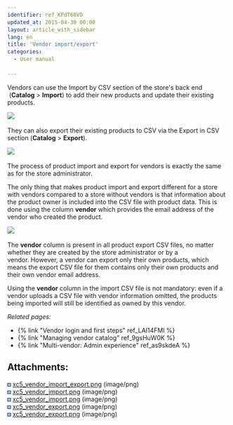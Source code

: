 ```yaml
---
identifier: ref_KPdT60VD
updated_at: 2015-04-30 00:00
layout: article_with_sidebar
lang: en
title: 'Vendor import/export'
categories:
  - User manual

---
```



Vendors can use the Import by CSV section of the store's back end  (**Catalog** > **Import**) to add their new products and update their existing products.

![]({{site.baseurl}}/attachments/8749505/8717240.png?effects=drop-shadow)

They can also export their existing products to CSV via the Export in CSV section (**Catalog** > **Export**).

![]({{site.baseurl}}/attachments/8749505/8717242.png?effects=drop-shadow)

The process of product import and export for vendors is exactly the same as for the store administrator.

The only thing that makes product import and export different for a store with vendors compared to a store without vendors is that information about the product owner is included into the CSV file with product data. This is done using the column **vendor** which provides the email address of the vendor who created the product.

![]({{site.baseurl}}/attachments/8749505/8717239.png?effects=drop-shadow)

The **vendor** column is present in all product export CSV files, no matter whether they are created by the store administrator or by a vendor. However, a vendor can export only their own products, which means the export CSV file for them contains only their own products and their own vendor email address. 

Using the **vendor** column in the import CSV file is not mandatory: even if a vendor uploads a CSV file with vendor information omitted, the products being imported will still be identified as owned by this vendor.

_Related pages:_

*   {% link "Vendor login and first steps" ref_LAI14FMl %}
*   {% link "Managing vendor catalog" ref_9gsHuW0K %}
*   {% link "Multi-vendor: Admin experience" ref_as9skdeA %}

## Attachments:

![](images/icons/bullet_blue.gif) [xc5_vendor_import_export.png]({{site.baseurl}}/attachments/8749505/8717239.png) (image/png)  
![](images/icons/bullet_blue.gif) [xc5_vendor_import.png]({{site.baseurl}}/attachments/8749505/8717241.png) (image/png)  
![](images/icons/bullet_blue.gif) [xc5_vendor_import.png]({{site.baseurl}}/attachments/8749505/8717240.png) (image/png)  
![](images/icons/bullet_blue.gif) [xc5_vendor_export.png]({{site.baseurl}}/attachments/8749505/8717243.png) (image/png)  
![](images/icons/bullet_blue.gif) [xc5_vendor_export.png]({{site.baseurl}}/attachments/8749505/8717242.png) (image/png)